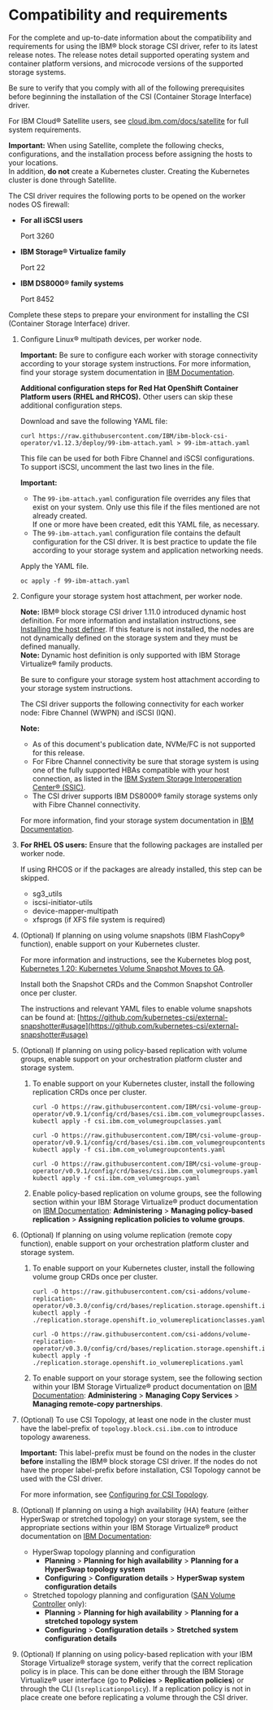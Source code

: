 # Compatibility and requirements

For the complete and up-to-date information about the compatibility and requirements for using the IBM® block storage CSI driver, refer to its latest release notes. The release notes detail supported operating system and container platform versions, and microcode versions of the supported storage systems.

Be sure to verify that you comply with all of the following prerequisites before beginning the installation of the CSI (Container Storage Interface) driver.

For IBM Cloud® Satellite users, see [cloud.ibm.com/docs/satellite](https://cloud.ibm.com/docs/satellite) for full system requirements.

**Important:** When using Satellite, complete the following checks, configurations, and the installation process before assigning the hosts to your locations. </br>In addition, **do not** create a Kubernetes cluster. Creating the Kubernetes cluster is done through Satellite.

The CSI driver requires the following ports to be opened on the worker nodes OS firewall:
 -   **For all iSCSI users**

        Port 3260

 
 -   **IBM Storage® Virtualize family**

        Port 22

 -   **IBM DS8000® family systems**

      Port 8452

Complete these steps to prepare your environment for installing the CSI (Container Storage Interface) driver.

1. Configure Linux® multipath devices, per worker node.

   **Important:** Be sure to configure each worker with storage connectivity according to your storage system instructions. For more information, find your storage system documentation in [IBM Documentation](http://www.ibm.com/docs/).

   **Additional configuration steps for Red Hat OpenShift Container Platform users (RHEL and RHCOS).** Other users can skip these additional configuration steps.

   Download and save the following YAML file:

   ```
   curl https://raw.githubusercontent.com/IBM/ibm-block-csi-operator/v1.12.3/deploy/99-ibm-attach.yaml > 99-ibm-attach.yaml
   ```

   This file can be used for both Fibre Channel and iSCSI configurations. To support iSCSI, uncomment the last two lines in the file.

   **Important:**
   - The `99-ibm-attach.yaml` configuration file overrides any files that exist on your system. Only use this file if the files mentioned are not already created. <br />If one or more have been created, edit this YAML file, as necessary.
   - The `99-ibm-attach.yaml` configuration file contains the default configuration for the CSI driver. It is best practice to update the file according to your storage system and application networking needs.

   Apply the YAML file.

   ```
   oc apply -f 99-ibm-attach.yaml
    ```

2. Configure your storage system host attachment, per worker node.

    **Note:** IBM® block storage CSI driver 1.11.0 introduced dynamic host definition. For more information and installation instructions, see [Installing the host definer](install_hostdefiner.md). If this feature is not installed, the nodes are not dynamically defined on the storage system and they must be defined manually. <br />
    **Note:** Dynamic host definition is only supported with IBM Storage Virtualize® family products.
    
    Be sure to configure your storage system host attachment according to your storage system instructions.

    The CSI driver supports the following connectivity for each worker node: Fibre Channel (WWPN) and iSCSI (IQN).
        
    **Note:** 
    - As of this document's publication date, NVMe/FC is not supported for this release.
    - For Fibre Channel connectivity be sure that storage system is using one of the fully supported HBAs compatible with your host connection, as listed in the [IBM System Storage Interoperation Center® (SSIC)](https://www-03.ibm.com/systems/support/storage/ssic/interoperability.wss).
    - The CSI driver supports IBM DS8000® family storage systems only with Fibre Channel connectivity.
       
    For more information, find your storage system documentation in [IBM Documentation](http://www.ibm.com/docs/).

3. **For RHEL OS users:** Ensure that the following packages are installed per worker node.

    If using RHCOS or if the packages are already installed, this step can be skipped.

    - sg3_utils
    - iscsi-initiator-utils
    - device-mapper-multipath
    - xfsprogs (if XFS file system is required)

4. (Optional) If planning on using volume snapshots (IBM FlashCopy® function), enable support on your Kubernetes cluster.

   For more information and instructions, see the Kubernetes blog post, [Kubernetes 1.20: Kubernetes Volume Snapshot Moves to GA](https://kubernetes.io/blog/2020/12/10/kubernetes-1.20-volume-snapshot-moves-to-ga/).

   Install both the Snapshot CRDs and the Common Snapshot Controller once per cluster.

   The instructions and relevant YAML files to enable volume snapshots can be found at: [https://github.com/kubernetes-csi/external-snapshotter#usage](https://github.com/kubernetes-csi/external-snapshotter#usage)

5. (Optional) If planning on using policy-based replication with volume groups, enable support on your orchestration platform cluster and storage system.
    
    1. To enable support on your Kubernetes cluster, install the following replication CRDs once per cluster.

        ```
        curl -O https://raw.githubusercontent.com/IBM/csi-volume-group-operator/v0.9.1/config/crd/bases/csi.ibm.com_volumegroupclasses.yaml
        kubectl apply -f csi.ibm.com_volumegroupclasses.yaml

        curl -O https://raw.githubusercontent.com/IBM/csi-volume-group-operator/v0.9.1/config/crd/bases/csi.ibm.com_volumegroupcontents.yaml
        kubectl apply -f csi.ibm.com_volumegroupcontents.yaml

        curl -O https://raw.githubusercontent.com/IBM/csi-volume-group-operator/v0.9.1/config/crd/bases/csi.ibm.com_volumegroups.yaml
        kubectl apply -f csi.ibm.com_volumegroups.yaml
        ```
    
    2. Enable policy-based replication on volume groups, see the following section within your IBM Storage Virtualize® product documentation on [IBM Documentation](https://www.ibm.com/docs/): **Administering** > **Managing policy-based replication** > **Assigning replication policies to volume groups**.

6. (Optional) If planning on using volume replication (remote copy function), enable support on your orchestration platform cluster and storage system.
    
    1. To enable support on your Kubernetes cluster, install the following volume group CRDs once per cluster.

        ```
        curl -O https://raw.githubusercontent.com/csi-addons/volume-replication-operator/v0.3.0/config/crd/bases/replication.storage.openshift.io_volumereplicationclasses.yaml
        kubectl apply -f ./replication.storage.openshift.io_volumereplicationclasses.yaml
        
        curl -O https://raw.githubusercontent.com/csi-addons/volume-replication-operator/v0.3.0/config/crd/bases/replication.storage.openshift.io_volumereplications.yaml
        kubectl apply -f ./replication.storage.openshift.io_volumereplications.yaml
        ```
    
    2. To enable support on your storage system, see the following section within your IBM Storage Virtualize® product documentation on [IBM Documentation](https://www.ibm.com/docs/en/): **Administering** > **Managing Copy Services** > **Managing remote-copy partnerships**.

7. (Optional) To use CSI Topology, at least one node in the cluster must have the label-prefix of `topology.block.csi.ibm.com` to introduce topology awareness.
      
      **Important:** This label-prefix must be found on the nodes in the cluster **before** installing the IBM® block storage CSI driver. If the nodes do not have the proper label-prefix before installation, CSI Topology cannot be used with the CSI driver.

      For more information, see [Configuring for CSI Topology](../configuration/configuring_topology.md).

8. (Optional) If planning on using a high availability (HA) feature (either HyperSwap or stretched topology) on your storage system, see the appropriate sections within your IBM Storage Virtualize® product documentation on [IBM Documentation](https://www.ibm.com/docs/en/):
    - HyperSwap topology planning and configuration
        - **Planning** > **Planning for high availability** > **Planning for a HyperSwap topology system**
        - **Configuring** > **Configuration details** > **HyperSwap system configuration details**
    - Stretched topology planning and configuration ([SAN Volume Controller](https://www.ibm.com/docs/en/sanvolumecontroller) only):
        - **Planning** > **Planning for high availability** > **Planning for a stretched topology system**
        - **Configuring** > **Configuration details** > **Stretched system configuration details**

9. (Optional) If planning on using policy-based replication with your IBM Storage Virtualize® storage system, verify that the correct replication policy is in place. This can be done either through the IBM Storage Virtualize® user interface (go to **Policies** > **Replication policies**) or through the CLI (`lsreplicationpolicy`). If a replication policy is not in place create one before replicating a volume through the CSI driver.
